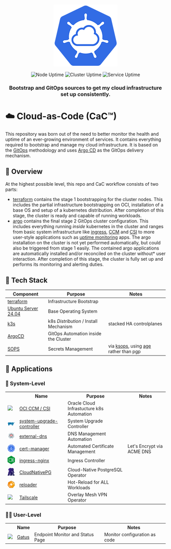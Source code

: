 <div align="center">

![Cloud-as-Code logo](logo.png "Cloud-as-Code logo")

<img src="" alt="Node Uptime">
<img src="" alt="Cluster Uptime">
<img src="" alt="Service Uptime">

<h3>Bootstrap and GitOps sources to get my cloud infrastructure set up consistently.</h3>

</div>

# ☁️ Cloud-as-Code (CaC™)

This repository was born out of the need to better monitor the health and uptime of an ever-growing environment of services.
It contains everything required to bootstrap and manage my cloud infrastructure.
It is based on the [GitOps](https://www.gitops.tech/) methodology and uses [Argo CD](https://argo-cd.readthedocs.io/en/stable/) as the GitOps delivery mechanism.

## 🔰 Overview

At the highest possible level, this repo and CaC workflow consists of two parts:
- [terraform](terraform) contains the stage 1 bootstrapping for the cluster nodes.
  This includes the partial infrastructure bootstrapping on OCI, installation of a base OS and setup of a kubernetes distribution.
  After completion of this stage, the cluster is ready and capable of running workloads.
- [argo](argo) contains the final stage 2 GitOps cluster configuration.
  This includes everything running _inside_ kubernetes in the cluster and ranges from basic system infrastructure like [ingress](https://kubernetes.github.io/ingress-nginx/), [CCM](https://github.com/oracle/oci-cloud-controller-manager/tree/master/manifests/cloud-controller-manager) and [CSI](https://github.com/oracle/oci-cloud-controller-manager/tree/master/manifests/container-storage-interface) to more user-style applications such as [uptime monitoring](https://gatus.io/) apps.
  The argo installation on the cluster is not yet performed automatically, but could also be triggered from stage 1 easily.
  The contained argo applications are automatically installed and/or reconciled on the cluster without* user interaction.
  After completion of this stage, the cluster is fully set up and performs its monitoring and alerting duties.

## 📐 Tech Stack

| Component                                        | Purpose                                | Notes                                                                                                               |
| ------------------------------------------------ | -------------------------------------- | ------------------------------------------------------------------------------------------------------------------- |
| [terraform](https://www.terraform.io/)           | Infrastructure Bootstrap               |                                                                                                                     |
| [Ubuntu Server 24.04](https://ubuntu.com/server) | Base Operating System                  |                                                                                                                     |
| [k3s](https://k3s.io/)                           | k8s _Distribution_ / Install Mechanism | stacked HA controlplanes                                                                                            |
| [ArgoCD](https://argo-cd.readthedocs.io/)        | GitOps Automation inside the Cluster   |                                                                                                                     |
| [SOPS](https://getsops.io/)                      | Secrets Management                     | via [ksops](https://github.com/viaduct-ai/kustomize-sops), using [age](https://age-encryption.org/) rather than pgp |

## 📱 Applications

### 🤖 System-Level

<table>
    <tr>
        <th></th>
        <th>Name</th>
        <th>Purpose</th>
        <th>Notes</th>
    </tr>
    <tr>
        <td><img width="32" src="https://docs.oracle.com/favicon.ico"></td>
        <td><a href="https://github.com/oracle/oci-cloud-controller-manager">OCI CCM / CSI</a></td>
        <td>Oracle Cloud Infrastucture k8s Automation</td>
        <td></td>
    </tr>
    <tr>
        <td><img width="32" src="https://raw.githubusercontent.com/rancher/ui/refs/heads/master/public/assets/images/logos/main.svg"></td>
        <td><a href="https://github.com/oracle/oci-cloud-controller-manager">system-upgrade-controller</a></td>
        <td>System Upgrade Controller</td>
        <td></td>
    </tr>
    <tr>
        <td><img width="32" src="https://raw.githubusercontent.com/kubernetes-sigs/external-dns/refs/heads/master/docs/img/external-dns.png"></td>
        <td><a href="https://kubernetes-sigs.github.io/external-dns/">external-dns</a></td>
        <td>DNS Management Automation</td>
        <td></td>
    </tr>
    <tr>
        <td><img width="32" src="https://raw.githubusercontent.com/cert-manager/cert-manager/refs/heads/master/logo/logo.svg"></td>
        <td><a href="https://cert-manager.io/">cert-manager</a></td>
        <td>Automated Certificate Management</td>
        <td>Let's Encrypt via ACME DNS</td>
    </tr>
    <tr>
        <td><img width="32" src="https://raw.githubusercontent.com/nginx/nginx.org/refs/heads/main/img/ingress_logo.svg"></td>
        <td><a href="https://kubernetes.github.io/ingress-nginx/">ingress-nginx</a></td>
        <td>Ingress Controller</td>
        <td></td>
    </tr>
    <tr>
        <td><img width="32" src="https://raw.githubusercontent.com/cloudnative-pg/cloudnative-pg.github.io/refs/heads/main/assets/images/hero_image.svg"></td>
        <td><a href="https://cloudnative-pg.io/">CloudNativePG</a></td>
        <td>Cloud-Native PostgreSQL Operator</td>
        <td></td>
    </tr>
    <tr>
        <td><img width="32" src="https://raw.githubusercontent.com/stakater/Reloader/refs/heads/master/theme_override/resources/assets/images/favicon.svg"></td>
        <td><a href="https://docs.stakater.com/reloader/">reloader</a></td>
        <td>Hot-Reload for ALL Workloads</td>
        <td></td>
    </tr>
    <tr>
        <td><img width="32" src="https://raw.githubusercontent.com/tailscale/tailscale/refs/heads/main/client/web/src/assets/icons/tailscale-icon.svg"></td>
        <td><a href="https://github.com/tailscale/tailscale/tree/main/cmd/k8s-operator">Tailscale</a></td>
        <td>Overlay Mesh VPN Operator</td>
        <td></td>
    </tr>
</table>

### 👨‍💻 User-Level

<table>
    <tr>
        <th></th>
        <th>Name</th>
        <th>Purpose</th>
        <th>Notes</th>
    </tr>
    <tr>
        <td><img width="32" src="https://gatus.io/img/logo.svg"></td>
        <td><a href="https://gatus.io/">Gatus</a></td>
        <td>Endpoint Monitor and Status Page</td>
        <td>Monitor configuration as code</td>
    </tr>
</table>
